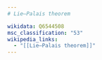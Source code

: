 ```yaml
---
# Lie–Palais theorem

wikidata: Q6544508
msc_classification: "53"
wikipedia_links:
  - "[[Lie–Palais theorem]]"
---
```

